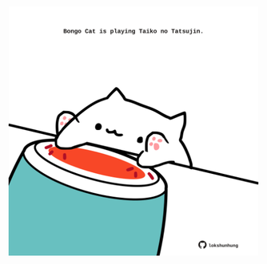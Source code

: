 <!-- built at 09/03/2025, 14:00:32 UTC -->
<p align="center">
  <img width="500" height="500" src="./ReadmeImage.svg">
</p>
